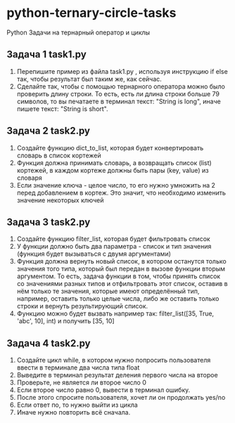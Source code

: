  # python-ternary-circle-tasks
Python Задачи на тернарный оператор и циклы

## Задача 1 task1.py
1. Перепишите пример из файла task1.py , используя инструкцию if else так,
   чтобы результат был таким же, как сейчас.
2. Cделайте так, чтобы с помощью тернарного оператора можно было проверить длину строки.
   То есть, есть ли длина строки больше 79 символов, то вы печатаете в терминал текст: "String is long", иначе пишете  текст: "String is short".

## Задача 2 task2.py

1. Создайте функцию dict_to_list, которая будет конвертировать словарь в список кортежей
2. Функция должна принимать словарь, а возвращать список (list)  кортежей, в каждом кортеже
   должны быть пары (key, value) из словаря
3. Если значение ключа - целое число, то его нужно умножить на 2 перед добавлением в кортеж.
   Это значит, что необходимо изменить значение некоторых ключей

## Задача 3 task2.py

1. Создайте функцию filter_list, которая будет фильтровать список
2. У функции должно быть два параметра - список и тип значения 
(функция будет вызываться с двумя аргументами)
3. Функция должна вернуть новый список, в котором останутся только значения того типа, который был
передан в вызове функции вторым аргументом. То есть, задача функции в том, чтобы принять список со значениями разных типов и отфильтровать этот список, оставив в нём только те значения, которые имеют определённый тип, например, оставить только целые числа, либо же оставить только строки и вернуть результирующий список.
4. Функцию можно будет вызвать например так:
filter_list([35, True, 'abc', 10], int) и получить [35, 10]

## Задача 4 task2.py

1. Создайте цикл while, в котором нужно попросить пользователя ввести в терминале два числа типа float 
2. Выведите в терминал результат деления первого числа на второе
3. Проверьте, не является ли второе число 0
4. Если второе число равно 0, вывести в терминал ошибку.
5. После этого спросите пользователя, хочет ли он продолжать yes/no
6. Если ответ по, то нужно выйти из цикла
7. Иначе нужно повторить всё сначала. 
